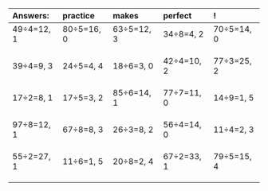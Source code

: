 | Answers: | practice | makes | perfect | ! |
| :--- | :--- | :--- | :--- | :--- |
| 49÷4=12, 1 | 80÷5=16, 0 | 63÷5=12, 3 | 34÷8=4, 2 | 70÷5=14, 0 | 
|   |   |   |   |   | 
|   |   |   |   |   | 
|   |   |   |   |   | 
| 39÷4=9, 3 | 24÷5=4, 4 | 18÷6=3, 0 | 42÷4=10, 2 | 77÷3=25, 2 | 
|   |   |   |   |   | 
|   |   |   |   |   | 
|   |   |   |   |   | 
| 17÷2=8, 1 | 17÷5=3, 2 | 85÷6=14, 1 | 77÷7=11, 0 | 14÷9=1, 5 | 
|   |   |   |   |   | 
|   |   |   |   |   | 
|   |   |   |   |   | 
| 97÷8=12, 1 | 67÷8=8, 3 | 26÷3=8, 2 | 56÷4=14, 0 | 11÷4=2, 3 | 
|   |   |   |   |   | 
|   |   |   |   |   | 
|   |   |   |   |   | 
| 55÷2=27, 1 | 11÷6=1, 5 | 20÷8=2, 4 | 67÷2=33, 1 | 79÷5=15, 4 | 
|   |   |   |   |   | 
|   |   |   |   |   | 
|   |   |   |   |   | 
